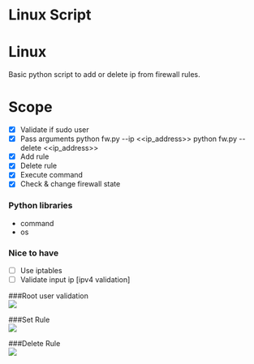 # Linux Script
# Linux

Basic python script to add or delete ip from firewall rules.


# Scope
- [x]  Validate if sudo user
- [x] Pass arguments 
  python fw.py --ip <<ip_address>>
  python fw.py --delete <<ip_address>>
- [x] Add rule
- [x] Delete rule
- [x] Execute command
- [x] Check & change firewall state

### Python libraries
- command 
- os

### Nice to have

- [ ] Use iptables
- [ ] Validate input ip [ipv4 validation]

###Root user validation <br>
![](https://i.imgur.com/TXc5Cm7.png)

###Set Rule <br>
![](https://i.imgur.com/ppTZDTu.png)


###Delete Rule <br>
![](https://i.imgur.com/Z2XteJp.png)
